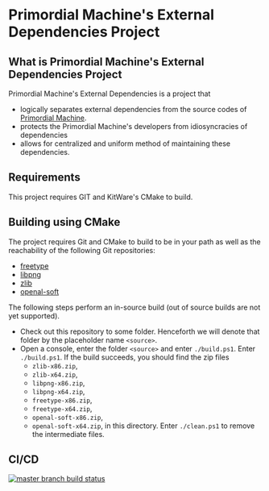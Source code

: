 # Primordial Machine's External Dependencies Project

## What is Primordial Machine's External Dependencies Project
Primordial Machine's External Dependencies is a project that
- logically separates external dependencies from the source codes of
  [Primordial Machine](https://github.com/primordialmachine/primordialmachine/).
- protects the Primordial Machine's developers from idiosyncracies of dependencies
- allows for centralized and uniform method of maintaining these dependencies.

## Requirements
This project requires GIT and KitWare's CMake to build.

## Building using CMake
The project requires Git and CMake to build to be in your path as well as
the reachability of the following Git repositories:
- [freetype](https://gitlab.freedesktop.org/freetype/freetype.git)
- [libpng](https://github.com/glennrp/libpng.git)
- [zlib](https://github.com/madler/zlib.git)
- [openal-soft](https://github.com/kcat/openal-soft)

The following steps perform an in-source build (out of source builds are not yet supported).

- Check out this repository to some folder. Henceforth we will denote that folder by the placeholder name `<source>`.
- Open a console, enter the folder `<source>` and enter `./build.ps1`.
  Enter `./build.ps1`. If the build succeeds, you should find the zip files
  - `zlib-x86.zip`,
  - `zlib-x64.zip`,
  - `libpng-x86.zip`,
  - `libpng-x64.zip`,
  - `freetype-x86.zip`,
  - `freetype-x64.zip`,
  - `openal-soft-x86.zip`,
  - `openal-soft-x64.zip`,
  in this directory.
  Enter `./clean.ps1` to remove the intermediate files.

## CI/CD
[![master branch build status](https://ci.appveyor.com/api/projects/status/7copraus0a07l1el/branch/master?svg=true)](https://ci.appveyor.com/project/primordialmachine/primordialmachine-dependencies/branch/master)
